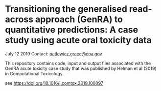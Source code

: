
# Transitioning the generalised read-across approach (GenRA) to quantitative predictions: A case study using acute oral toxicity data

July 12 2019
Contact: patlewicz.grace@epa.gov

This repository contains code, input and output files associated with the GenRA acute toxicity case study that was published by Helman et al (2019) in Computational Toxicology.

see https://doi.org/10.1016/j.comtox.2019.100097
